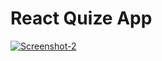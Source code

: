 # React Quize App 
<a href="https://ibb.co/GCwYZSx"><img src="https://i.ibb.co/j3K0CX6/Screenshot-2.png" alt="Screenshot-2" ></a>
